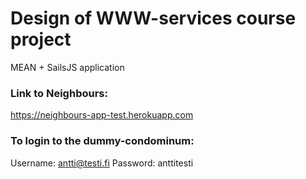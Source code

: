 # Design of WWW-services course project

MEAN + SailsJS application

### Link to Neighbours:

  https://neighbours-app-test.herokuapp.com
  
### To login to the dummy-condominum:
  
  Username: antti@testi.fi 
  Password: anttitesti

